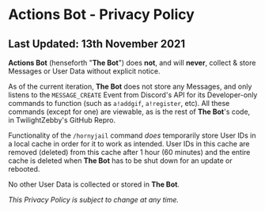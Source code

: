 # Actions Bot - Privacy Policy

## Last Updated: 13th November 2021

**Actions Bot** (henseforth "**The Bot**") does __not__, and will __never__, collect & store Messages or User Data without explicit notice.

As of the current iteration, **The Bot** does not store any Messages, and only listens to the `MESSAGE_CREATE` Event from Discord's API for its Developer-only commands to function (such as `a!addgif`, `a!register`, etc). All these commands (except for one) are viewable, as is the rest of **The Bot**'s code, in TwilightZebby's GitHub Repro.

Functionality of the `/hornyjail` command *does* temporarily store User IDs in a local cache in order for it to work as intended. User IDs in this cache are removed (deleted) from this cache after 1 hour (60 minutes) and the entire cache is deleted when **The Bot** has to be shut down for an update or rebooted.

No other User Data is collected or stored in **The Bot**.

*This Privacy Policy is subject to change at any time.*
